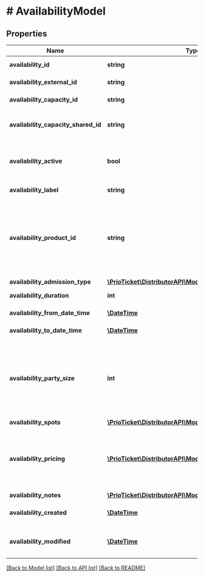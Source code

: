 # # AvailabilityModel

## Properties

Name | Type | Description | Notes
------------ | ------------- | ------------- | -------------
**availability_id** | **string** | The unique ID for this availability slot. | [readonly]
**availability_external_id** | **string** | The unique external ID for this availability slot. | [optional] [readonly]
**availability_capacity_id** | **string** | Availability group / capacity identifier. | [optional] [readonly]
**availability_capacity_shared_id** | **string** | Shared availability / capacity identifier. Only applicable if &#x60;capacity_type:SHARED / COMBINED&#x60;. | [optional]
**availability_active** | **bool** | Whether this availability slot is active (open) or not (closed). This availability cannot be booked if &#x60;availability_active:false&#x60;. | [default to true]
**availability_label** | **string** | Optional label for this availability slot. | [optional]
**availability_product_id** | **string** | The product linked to this availability slot.  &gt; In case you are requesting the availability for a main combi product (&#x60;product_combi: true&#x60;) or a cluster product (&#x60;product_cluster:true&#x60;) and &#x60;sub_products_depth: &gt; 0&#x60; all sub-product availabilities will be returned as well. | [optional]
**availability_admission_type** | [**\PrioTicket\DistributorAPI\Models\ProductAdmissionType**](ProductAdmissionType.md) |  | [optional]
**availability_duration** | **int** | Duration of the timeslot in seconds | [optional]
**availability_from_date_time** | [**\DateTime**](\DateTime.md) | The starting date and time of the activity availability slot. |
**availability_to_date_time** | [**\DateTime**](\DateTime.md) | The till date and time of the activity availability slot. | [optional]
**availability_party_size** | **int** | The party size that can be accommodated during this time slot. A restaurant can be associated with multiple slots for the same time, each specifying a different party_size, if for instance 2, 3, or 4 people can be seated with a reservation.  Only applicable for selected merchants. | [optional]
**availability_spots** | [**\PrioTicket\DistributorAPI\Models\AvailabilitySpots**](AvailabilitySpots.md) |  | [optional]
**availability_pricing** | [**\PrioTicket\DistributorAPI\Models\AvailabilityPrice[]**](AvailabilityPrice.md) | Daily / Dynamic Pricing, only returned in case &#x60;product_daily_pricing:true&#x60; or &#x60;product_dynamic_pricing:true&#x60; for this product.  Please note that in case both are enabled, the combined difference will be returned. | [optional]
**availability_notes** | [**\PrioTicket\DistributorAPI\Models\Note[]**](Note.md) | Availability notes. | [optional]
**availability_created** | [**\DateTime**](\DateTime.md) | The date on which the availability slot has been created. |
**availability_modified** | [**\DateTime**](\DateTime.md) | The date on which this availability slot has been modified (Capacity and Configuration). |

[[Back to Model list]](../../README.md#models) [[Back to API list]](../../README.md#endpoints) [[Back to README]](../../README.md)
